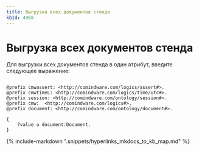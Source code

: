 ```yaml
---
title: Выгрузка всех документов стенда
kbId: 4968
---
```


# Выгрузка всех документов стенда

Для выгрузки всех документов стенда в один атрибут, введите следующее выражение:

```

@prefix cmwassert: <http://comindware.com/logics/assert#>.
@prefix cmwtimeL: <http://comindware.com/logics/time/utc#>.
@prefix session: <http://comindware.com/ontology/session#>.
@prefix cmw:  <http://comindware.com/logics#>.
@prefix document: <http://comindware.com/ontology/document#>.

{
    ?value a document:Document.
}

```

{% include-markdown ".snippets/hyperlinks_mkdocs_to_kb_map.md" %}

